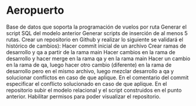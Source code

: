 # Aeropuerto
Base de datos que soporta la programación de vuelos por ruta
Generar el script SQL del modelo anterior
Generar scripts de inserción de al menos 5 rutas.
Crear un repositorio en Github y realizar lo siguiente se validará el histórico de cambios):
Hacer commit inicial de un archivo
Crear ramas de desarrollo y qa a partir de la rama main
Hacer cambios en la rama de desarrollo y hacer merge en la rama qa y en la rama main
Hacer un cambio en la rama de qa, luego hacer otro cambio (diferente) en la rama de desarrollo pero en el mismo archivo, 
luego mezclar desarrollo a qa y solucionar conflictos en caso de que aplique. En el comentario del commit especificar el conflicto solucionado en caso de que aplique.
En el repositorio subir el modelo relacional y el script construidos en el punto anterior.
Habilitar permisos para poder visualizar el repositorio.
